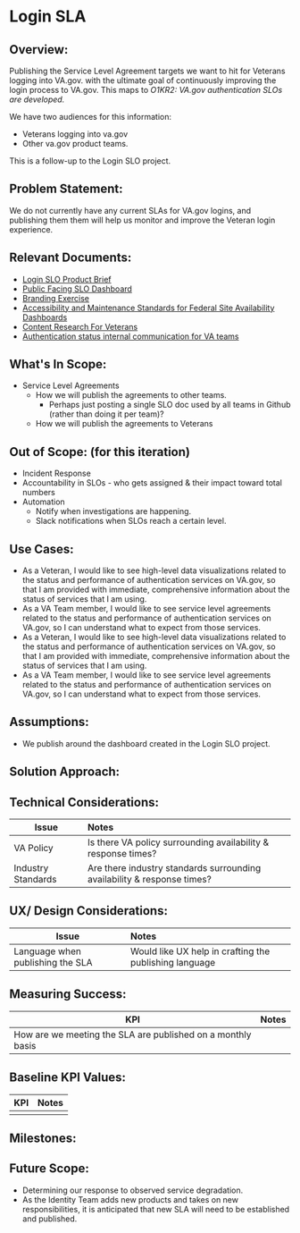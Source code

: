 # Login SLA

## Overview: 
Publishing the Service Level Agreement targets we want to hit for Veterans logging into VA.gov. with the ultimate goal of continuously improving the login process to VA.gov. This maps to _O1KR2: VA.gov authentication SLOs are developed._

We have two audiences for this information:
* Veterans logging into va.gov
* Other va.gov product teams.

This is a follow-up to the Login SLO project.

## Problem Statement: 
We do not currently have any current SLAs for VA.gov logins, and publishing them them will help us monitor and improve the Veteran login experience.

## Relevant Documents:
* [Login SLO Product Brief](https://github.com/department-of-veterans-affairs/va.gov-team/blob/master/products/identity/Products/Product%20Briefs/Login%20SLO.md)
* [Public Facing SLO Dashboard](https://app.ddog-gov.com/sb/f327ad72-c02a-11ec-a50a-da7ad0900007-df6fa7bc92140323ffecbf4e10b16346?refresh_mode=sliding&from_ts=1710016052679&to_ts=1712608052679&live=true)
* [Branding Exercise](https://docs.google.com/presentation/d/1Q3WnJY-0fJ3HcuYNptZnAbJaWUGK3FGCkvH19AJYFJo/edit#slide=id.g2c630c18cda_1_141)
* [Accessibility and Maintenance Standards for Federal Site Availability Dashboards](https://github.com/department-of-veterans-affairs/va.gov-team/blob/master/products/identity/Research/2024-03%20Service%20Level%20Objectives/2024-03%20Accessibility%20and%20federal%20regulation%20compliance%20with%20dashboards.md)
* [Content Research For Veterans](https://github.com/department-of-veterans-affairs/va.gov-team/blob/master/products/identity/Research/2024-03%20Service%20Level%20Objectives/Content%20research%20for%20Veterans.md)
* [Authentication status internal communication for VA teams](https://github.com/department-of-veterans-affairs/va.gov-team/blob/master/products/identity/Research/2024-03%20Service%20Level%20Objectives/Content-research-internal-teams.md)


## What's In Scope: 

* Service Level Agreements
  * How we will publish the agreements to other teams.
    * Perhaps just posting a single SLO doc used by all teams in Github (rather than doing it per team)?
  * How we will publish the agreements to Veterans



## Out of Scope: (for this iteration)
* Incident Response
* Accountability in SLOs - who gets assigned & their impact toward total numbers
* Automation
  *  Notify when investigations are happening.
  *  Slack notifications when SLOs reach a certain level.


## Use Cases:
- As a Veteran, I would like to see high-level data visualizations related to the status and performance of authentication services on VA.gov, so that I am provided with immediate, comprehensive information about the status of services that I am using. 
- As a VA Team member, I would like to see service level agreements related to the status and performance of authentication services on VA.gov, so I can understand what to expect from those services.
- As a Veteran, I would like to see high-level data visualizations related to the status and performance of authentication services on VA.gov, so that I am provided with immediate, comprehensive information about the status of services that I am using. 
- As a VA Team member, I would like to see service level agreements related to the status and performance of authentication services on VA.gov, so I can understand what to expect from those services.



## Assumptions:
- We publish around the dashboard created in the Login SLO project.


## Solution Approach: 



  
## Technical Considerations:
| Issue         | Notes         | 
| ------------- |:-------------| 
| VA Policy |  Is there VA policy surrounding availability & response times?     |
| Industry Standards |  Are there industry standards surrounding availability & response times?     |

## UX/ Design Considerations:
| Issue         | Notes         | 
| ------------- |:------------- | 
| Language when publishing the SLA |   Would like UX help in crafting the publishing language          |


## Measuring Success:
| KPI           | Notes         | 
| ------------- |:-------------| 
| How are we meeting the SLA are published on a monthly basis |    |


## Baseline KPI Values:
| KPI           | Notes         | 
| ------------- |:-------------:| 
|  |               |


## Milestones:



## Future Scope:
* Determining our response to observed service degradation.
* As the Identity Team adds new products and takes on new responsibilities, it is anticipated that new SLA will need to be established and published.
